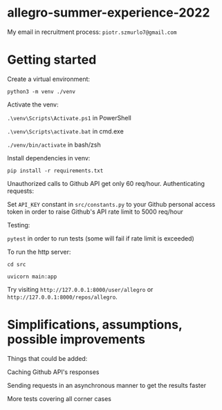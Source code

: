 # allegro-summer-experience-2022

My email in recruitment process: `piotr.szmurlo7@gmail.com`

# Getting started

Create a virtual environment:

`python3 -m venv ./venv`

Activate the venv:

`.\venv\Scripts\Activate.ps1` in PowerShell

`.\venv\Scripts\activate.bat` in cmd.exe

`./venv/bin/activate` in bash/zsh

Install dependencies in venv:

`pip install -r requirements.txt`

Unauthorized calls to Github API get only 60 req/hour. Authenticating requests:

Set `API_KEY` constant in `src/constants.py` to your Github personal access token in order to raise Github's API rate limit to 5000 req/hour

Testing:

`pytest` in order to run tests (some will fail if rate limit is exceeded)

To run the http server:

`cd src`

`uvicorn main:app`

Try visiting `http://127.0.0.1:8000/user/allegro` or `http://127.0.0.1:8000/repos/allegro`.

# Simplifications, assumptions, possible improvements

Things that could be added:

Caching Github API's responses

Sending requests in an asynchronous manner to get the results faster

More tests covering all corner cases 
